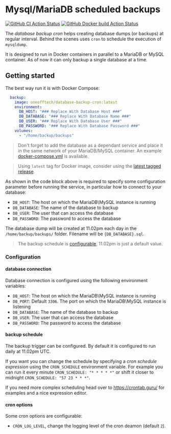 # Mysql/MariaDB scheduled backups

[![GitHub CI Action Status](https://img.shields.io/github/workflow/status/oneofftech/database-backup-cron/ci?label=shellcheck)](https://github.com/oneofftech/database-backup-cron/actions?query=workflow%3Aci+branch%3Amain)
[![GitHub Docker build Action Status](https://img.shields.io/github/workflow/status/oneofftech/database-backup-cron/docker?label=code%20style)](https://github.com/oneofftech/database-backup-cron/actions?query=workflow%3Adocker+branch%3Amain)

The _database backup cron_ helps creating database dumps (or backups) at regular interval.
Behind the scenes uses `cron` to schedule the execution of `mysqldump`.

It is designed to run in Docker containers in parallel to a MariaDB or MySQL container.
As of now it can only backup a single database at a time.

## Getting started

The best way run it is with Docker Compose:

```yaml
  backup:
    image: oneofftech/database-backup-cron:latest
    environment:
      DB_HOST: "### Replace With Database Host ###"
      DB_DATABASE: "### Replace With Database Name ###"
      DB_USER: "### Replace With Database User ###"
      DB_PASSWORD: "### Replace With Database Password ###"
    volumes: 
      - "/home/backup/backups"
```

> Don't forget to add the database as a dependant service and place it in the 
same network of your MariaDB/MySQL container. An example 
[docker-compose.yml](./docker-compose.yml) is available.

> Using `latest` tag for Docker image, consider using the 
[latest tagged release](https://github.com/OneOffTech/database-backup-cron/releases).

As shown in the code block above is required to specify some configuration
parameter before running the service, in particular how to connect to your 
database:

- `DB_HOST`: The host on which the MariaDB\MySQL instance is running
- `DB_DATABASE`: The name of the database to backup
- `DB_USER`: The user that can access the database
- `DB_PASSWORD`: The password to access the database

The database dump will be created at 11.02pm each day 
in the `/home/backup/backups/` folder. Filename will be `{DB_DATABASE}.sql`.

> The backup schedule is [configurable](#backup-schedule), 11.02pm is just a default value.

### Configuration

#### database connection

Database connection is configured using the following environment variables:

- `DB_HOST`: The host on which the MariaDB\MySQL instance is running
- `DB_PORT`: Default `3306`. The port on which the MariaDB\MySQL instance is listening
- `DB_DATABASE`: The name of the database to backup
- `DB_USER`: The user that can access the database
- `DB_PASSWORD`: The password to access the database

#### backup schedule

The backup trigger can be configured. By default it is configured to
run daily at 11.02pm UTC.

If you want you can change the schedule by specifying a 
_cron schedule expression_ using the `CRON_SCHEDULE`
environment variable. For example you can run it 
every minute `CRON_SCHEDULE: "* * * * *"` or shift it closer 
to midnight `CRON_SCHEDULE: "57 23 * * *"`.

If you need more complex scheduling head over to https://crontab.guru/
for examples and a nice expression editor.


#### cron options

Some cron options are configurable:

- `CRON_LOG_LEVEL`, change the logging level of the cron deamon (default `2`).

